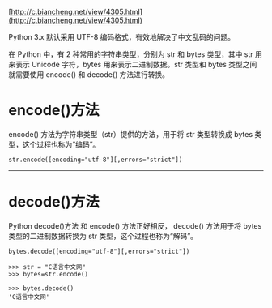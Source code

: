 [http://c.biancheng.net/view/4305.html](http://c.biancheng.net/view/4305.html)

Python 3.x 默认采用 UTF-8 编码格式，有效地解决了中文乱码的问题。

在 Python 中，有 2 种常用的字符串类型，分别为 str 和 bytes 类型，其中 str 用来表示 Unicode 字符，bytes 用来表示二进制数据。str 类型和 bytes 类型之间就需要使用 encode() 和 decode() 方法进行转换。

# encode()方法 #

encode() 方法为字符串类型（str）提供的方法，用于将 str 类型转换成 bytes 类型，这个过程也称为“编码”。

    str.encode([encoding="utf-8"][,errors="strict"])
    

----------

# decode()方法 #

Python decode()方法 和 encode() 方法正好相反，
decode() 方法用于将 bytes 类型的二进制数据转换为 str 类型，这个过程也称为“解码”。

    bytes.decode([encoding="utf-8"][,errors="strict"])
    
    >>> str = "C语言中文网"
    >>> bytes=str.encode()
    
    >>> bytes.decode()
    'C语言中文网'